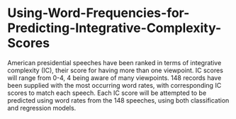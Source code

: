 # Using-Word-Frequencies-for-Predicting-Integrative-Complexity-Scores
American presidential speeches have been ranked in terms of integrative complexity (IC), their score for having more than one viewpoint. IC scores will range from 0-4, 4 being aware of many viewpoints. 148 records have been supplied with the most occurring word rates, with corresponding IC scores to match each speech. Each IC score will be attempted to be predicted using word rates from the 148 speeches, using both classification and regression models. 
